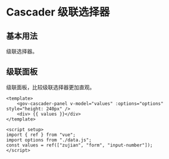 <script setup>
import cascaderPanel from "./examples/cascader/cascader-panel.vue"
</script>

# Cascader 级联选择器

## 基本用法

级联选择器。


## 级联面板

级联面板，比较级联选择器更加直观。

<cascaderPanel />

```vue
<template>
	<gov-cascader-panel v-model="values" :options="options" style="height: 240px" />
	<div> {{ values }}</div>
</template>

<script setup>
import { ref } from "vue";
import options from "./data.js";
const values = ref(["zujian", "form", "input-number"]);
</script>
```
